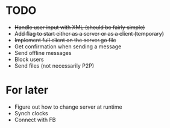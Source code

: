 # TODO
- <del>Handle user input with XML (should be fairly simple)</del>
- <del>Add flag to start either as a server or as a client (temporary)</del>
- <del>Implement full client on the server.go file</del>
- Get confirmation when sending a message
- Send offline messages
- Block users
- Send files (not necessarily P2P)

# For later
- Figure out how to change server at runtime
- Synch clocks
- Connect with FB